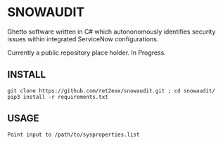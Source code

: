 # SNOWAUDIT

Ghetto software written in C# which autononomously identifies security issues within integrated ServiceNow configurations. 

Currently a public repository place holder. In Progress.

## INSTALL
```
git clone https://github.com/ret2eax/snowaudit.git ; cd snowaudit/
pip3 install -r requirements.txt
```
## USAGE
```
Point input to /path/to/sysproperties.list
```
